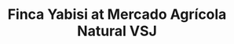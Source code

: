 ---
title: "Finca Yabisi at Mercado Agrícola Natural VSJ"
url: /san-juan/finca-yabisi-at-mercado-agricola-natural-vsj/
shop: farm
---
